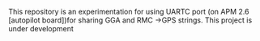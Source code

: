 This repository is an experimentation for using UARTC port (on APM 2.6 [autopilot board])for sharing GGA and RMC ->GPS strings.
This project is under development
